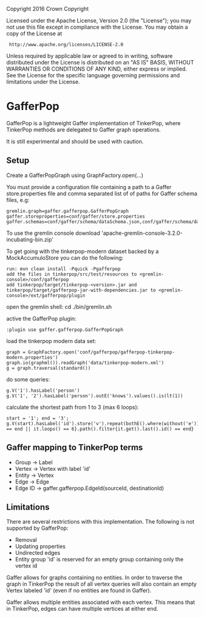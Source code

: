   Copyright 2016 Crown Copyright

  Licensed under the Apache License, Version 2.0 (the "License");
  you may not use this file except in compliance with the License.
  You may obtain a copy of the License at

     http://www.apache.org/licenses/LICENSE-2.0

  Unless required by applicable law or agreed to in writing, software
  distributed under the License is distributed on an "AS IS" BASIS,
  WITHOUT WARRANTIES OR CONDITIONS OF ANY KIND, either express or implied.
  See the License for the specific language governing permissions and
  limitations under the License.


GafferPop
==================================

GafferPop is a lightweight Gaffer implementation of TinkerPop, where TinkerPop methods are delegated to Gaffer graph operations.

It is still experimental and should be used with caution.


Setup
------------------
Create a GafferPopGraph using GraphFactory.open(...)

You must provide a configuration file containing a path to a Gaffer store.properties file and comma separated list of of paths for Gaffer schema files, e.g:

    gremlin.graph=gaffer.gafferpop.GafferPopGraph
    gaffer.storeproperties=conf/gaffer/store.properties
    gaffer.schemas=conf/gaffer/schema/dataSchema.json,conf/gaffer/schema/dataTypes.json

To use the gremlin console download 'apache-gremlin-console-3.2.0-incubating-bin.zip'

To get going with the tinkerpop-modern dataset backed by a MockAccumuloStore you can do the following:

    run: mvn clean install -Pquick -Pgafferpop
    add the files in tinkerpop/src/test/resources to <gremlin-console>/conf/gafferpop
    add tinkerpop/target/tinkerpop-<version>.jar and tinkerpop/target/gafferpop-jar-with-dependencies.jar to <gremlin-console>/ext/gafferpop/plugin

open the gremlin shell:
    cd <gremlin-console>
    ./bin/gremlin.sh

active the GafferPop plugin:

    :plugin use gaffer.gafferpop.GafferPopGraph

load the tinkerpop modern data set:

    graph = GraphFactory.open('conf/gafferpop/gafferpop-tinkerpop-modern.properties')
    graph.io(graphml()).readGraph('data/tinkerpop-modern.xml')
    g = graph.traversal(standard())

do some queries:

    g.V('1').hasLabel('person')
    g.V('1', '2').hasLabel('person').outE('knows').values().is(lt(1))

calculate the shortest path from 1 to 3 (max 6 loops):

    start = '1'; end = '3'; g.V(start).hasLabel('id').store('v').repeat(bothE().where(without('e')).store('e').inV().hasLabel('id').where(without('v'))).until{it.get().id() == end || it.loops() == 6}.path().filter{it.get().last().id() == end}

Gaffer mapping to TinkerPop terms
------------------
 - Group -> Label
 - Vertex -> Vertex with label 'id'
 - Entity -> Vertex
 - Edge -> Edge
 - Edge ID -> gaffer.gafferpop.EdgeId(sourceId, destinationId)


Limitations
------------------

There are several restrictions with this implementation. The following is not supported by GafferPop:
 - Removal
 - Updating properties
 - Undirected edges
 - Entity group 'id' is reserved for an empty group containing only the vertex id

Gaffer allows for graphs containing no entities. In order to traverse the graph in TinkerPop
the result of all vertex queries will also contain an empty Vertex labeled 'id' (even if no entities are found in Gaffer).

Gaffer allows multiple entities associated with each vertex. This means that in TinkerPop, edges can have multiple vertices at either end.